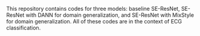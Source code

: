 This repository contains codes for three models: baseline SE-ResNet, SE-ResNet with DANN for domain generalization, and SE-ResNet with MixStyle for domain generalization. All of these codes are in the context of ECG classification.

